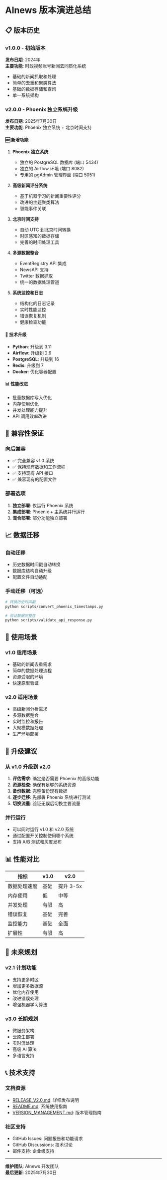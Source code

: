 # AInews 版本演进总结

## 📋 版本历史

### v1.0.0 - 初始版本
**发布日期**: 2024年  
**主要功能**: 时政视频账号新闻去同质化系统
- 基础的新闻抓取和处理
- 简单的去重和聚类算法
- 基础的数据存储和查询
- 单一系统架构

### v2.0.0 - Phoenix 独立系统升级
**发布日期**: 2025年7月30日  
**主要功能**: Phoenix 独立系统 + 北京时间支持

#### 🆕 新增功能
1. **Phoenix 独立系统**
   - 独立的 PostgreSQL 数据库 (端口 5434)
   - 独立的 Airflow 环境 (端口 8082)
   - 专用的 pgAdmin 管理界面 (端口 5051)

2. **高级新闻评分系统**
   - 基于机器学习的新闻重要性评分
   - 改进的主题聚类算法
   - 智能事件关联

3. **北京时间支持**
   - 自动 UTC 到北京时间转换
   - 时区感知的数据存储
   - 完善的时间处理工具

4. **多源数据整合**
   - EventRegistry API 集成
   - NewsAPI 支持
   - Twitter 数据抓取
   - 统一的数据处理管道

5. **系统监控和日志**
   - 结构化的日志记录
   - 实时性能监控
   - 错误恢复机制
   - 健康检查功能

#### 🔧 技术升级
- **Python**: 升级到 3.11
- **Airflow**: 升级到 2.9
- **PostgreSQL**: 升级到 16
- **Redis**: 升级到 7
- **Docker**: 优化容器配置

#### 📊 性能改进
- 批量数据库写入优化
- 内存使用优化
- 并发处理能力提升
- API 调用效率改进

## 🔄 兼容性保证

### 向后兼容
- ✅ 完全兼容 v1.0 系统
- ✅ 保持现有数据和工作流程
- ✅ 支持现有 API 接口
- ✅ 兼容现有的配置文件

### 部署选项
1. **独立部署**: 仅运行 Phoenix 系统
2. **集成部署**: Phoenix + 主系统并行运行
3. **混合部署**: 部分功能独立部署

## 📈 数据迁移

### 自动迁移
- 历史数据时间戳自动转换
- 数据库结构自动升级
- 配置文件自动适配

### 手动迁移（可选）
```bash
# 转换历史时间戳
python scripts/convert_phoenix_timestamps.py

# 验证数据完整性
python scripts/validate_api_response.py
```

## 🎯 使用场景

### v1.0 适用场景
- 基础的新闻去重需求
- 简单的数据处理流程
- 资源受限的环境
- 快速原型验证

### v2.0 适用场景
- 高级新闻分析需求
- 多源数据整合
- 实时监控和报告
- 大规模数据处理
- 生产环境部署

## 🚀 升级建议

### 从 v1.0 升级到 v2.0
1. **评估需求**: 确定是否需要 Phoenix 的高级功能
2. **资源检查**: 确保有足够的系统资源
3. **备份数据**: 完整备份现有数据
4. **逐步迁移**: 先部署 Phoenix 系统进行测试
5. **切换流量**: 验证无误后切换主要流量

### 并行运行
- 可以同时运行 v1.0 和 v2.0 系统
- 通过配置开关控制使用哪个系统
- 支持 A/B 测试和灰度发布

## 📊 性能对比

| 指标 | v1.0 | v2.0 |
|------|------|------|
| 数据处理速度 | 基础 | 提升 3-5x |
| 内存使用 | 低 | 中等 |
| 并发处理 | 有限 | 高 |
| 错误恢复 | 基础 | 完善 |
| 监控能力 | 基础 | 全面 |
| 扩展性 | 有限 | 高 |

## 🔮 未来规划

### v2.1 计划功能
- 支持更多时区
- 增加更多数据源
- 优化内存使用
- 改进错误处理
- 增强机器学习算法

### v3.0 长期规划
- 微服务架构
- 云原生部署
- 实时流处理
- 高级 AI 算法
- 多语言支持

## 📞 技术支持

### 文档资源
- [RELEASE_V2.0.md](RELEASE_V2.0.md): 详细发布说明
- [README.md](README.md): 系统使用指南
- [VERSION_MANAGEMENT.md](VERSION_MANAGEMENT.md): 版本管理指南

### 社区支持
- GitHub Issues: 问题报告和功能请求
- GitHub Discussions: 技术讨论
- 邮件支持: 企业级支持

---

**维护团队**: AInews 开发团队  
**最后更新**: 2025年7月30日 